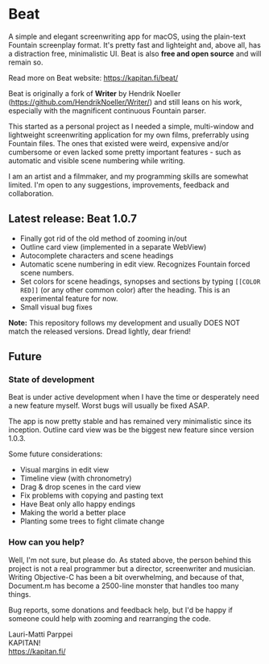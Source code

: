 # Beat

A simple and elegant screenwriting app for macOS, using the plain-text Fountain screenplay format. It's pretty fast and lighteight and, above all, has a distraction free, minimalistic UI. Beat is also **free and open source** and will remain so.

Read more on Beat website: https://kapitan.fi/beat/

Beat is originally a fork of **Writer** by Hendrik Noeller (https://github.com/HendrikNoeller/Writer/) and still leans on his work, especially with the magnificent continuous Fountain parser.

This started as a personal project as I needed a simple, multi-window and lightweight screenwriting application for my own films, preferrably using Fountain files. The ones that existed were weird, expensive and/or cumbersome or even lacked some pretty important features - such as automatic and visible scene numbering while writing.

I am an artist and a filmmaker, and my programming skills are somewhat limited. I'm open to any suggestions, improvements, feedback and collaboration.

## Latest release: Beat 1.0.7

* Finally got rid of the old method of zooming in/out
* Outline card view (implemented in a separate WebView)
* Autocomplete characters and scene headings
* Automatic scene numbering in edit view. Recognizes Fountain forced scene numbers.
* Set colors for scene headings, synopses and sections by typing `[[COLOR RED]]` (or any other common color) after the heading. This is an experimental feature for now.
* Small visual bug fixes

**Note:** This repository follows my development and usually DOES NOT match the released versions. Dread lightly, dear friend!

## Future

### State of development

Beat is under active development when I have the time or desperately need a new feature myself. Worst bugs will usually be fixed ASAP.

The app is now pretty stable and has remained very minimalistic since its inception. Outline card view was be the biggest new feature since version 1.0.3.

Some future considerations:

* Visual margins in edit view 
* Timeline view (with chronometry) 
* Drag & drop scenes in the card view 
* Fix problems with copying and pasting text 
* Have Beat only allo happy endings
* Making the world a better place 
* Planting some trees to fight climate change 

### How can you help?

Well, I'm not sure, but please do. As stated above, the person behind this project is not a real programmer but a director, screenwriter and musician. Writing Objective-C has been a bit overwhelming, and because of that, Document.m has become a 2500-line monster that handles too many things.

Bug reports, some donations and feedback help, but I'd be happy if someone could help with zooming and rearranging the code.


Lauri-Matti Parppei  
KAPITAN!  
https://kapitan.fi/